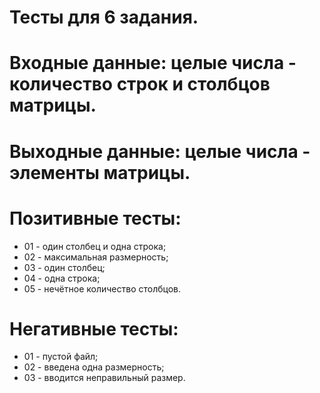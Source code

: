 # Тесты для 6 задания.

# Входные данные: целые числа - количество строк и столбцов матрицы.

# Выходные данные: целые числа - элементы матрицы.

# Позитивные тесты:

- 01 - один столбец и одна строка;
- 02 - максимальная размерность;
- 03 - один столбец;
- 04 - одна строка;
- 05 - нечётное количество столбцов.

# Негативные тесты:

- 01 - пустой файл;
- 02 - введена одна размерность;
- 03 - вводится неправильный размер.
